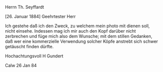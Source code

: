 Herrn Th. Seyffardt

 [26. Januar 1884]
Geehrtester Herr

Ich gestehe daß ich den Zweck, zu welchem mein photo mit dienen soll, nicht einsehe. Indessen mag ich mir auch den Kopf darüber nicht zerbrechen und füge mich also dem Wunsche; mit dem stillen Gedanken, daß wer eine kommerzielle Verwendung solcher Köpfe anstrebt sich schwer getäuscht finden dürfte.

 Hochachtungsvoll
 H Gundert

Calw 26 Jan 84
